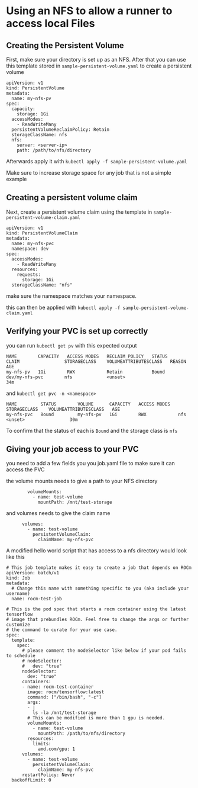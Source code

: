 # Using an NFS to allow a runner to access local Files

## Creating the Persistent Volume

First, make sure your directory is set up as an NFS. After that you can use this template stored in `sample-persistent-volume.yaml` to create a persistent volume

```
apiVersion: v1
kind: PersistentVolume
metadata:
  name: my-nfs-pv
spec:
  capacity:
    storage: 1Gi
  accessModes:
    - ReadWriteMany
  persistentVolumeReclaimPolicy: Retain
  storageClassName: nfs
  nfs:
    server: <server-ip>
    path: /path/to/nfs/directory
```

Afterwards apply it with `kubectl apply -f sample-persistent-volume.yaml`

Make sure to increase storage space for any job that is not a simple example

## Creating a persistent volume claim

Next, create a persistent volume claim using the template in `sample-persistent-volume-claim.yaml`

```
apiVersion: v1
kind: PersistentVolumeClaim
metadata:
  name: my-nfs-pvc
  namespace: dev
spec:
  accessModes:
    - ReadWriteMany
  resources:
    requests:
      storage: 1Gi
  storageClassName: "nfs"
```
make sure the namespace matches your namespace.

this can then be applied with `kubectl apply -f sample-persistent-volume-claim.yaml`

## Verifying your PVC is set up correctly

you can run `kubectl get pv` with this expected output
```
NAME        CAPACITY   ACCESS MODES   RECLAIM POLICY   STATUS        CLAIM                 STORAGECLASS    VOLUMEATTRIBUTESCLASS   REASON   AGE
my-nfs-pv   1Gi        RWX            Retain           Bound         dev/my-nfs-pvc        nfs             <unset>                          34m
```

and `kubectl get pvc -n <namespace>`
```
NAME         STATUS        VOLUME      CAPACITY   ACCESS MODES   STORAGECLASS    VOLUMEATTRIBUTESCLASS   AGE
my-nfs-pvc   Bound         my-nfs-pv   1Gi        RWX            nfs             <unset>                 30m
```

To confirm that the status of each is `Bound` and the storage class is `nfs`

## Giving your job access to your PVC

you need to add a few fields you you job.yaml file to make sure it can access the PVC

the  volume mounts needs to give a path to your NFS directory

```
        volumeMounts:
          - name: test-volume
            mountPath: /mnt/test-storage
```

and volumes needs to give the claim name
```
      volumes:
        - name: test-volume
          persistentVolumeClaim:
            claimName: my-nfs-pvc
```

A modified hello world script that has access to a nfs directory would look like this
```
# This job template makes it easy to create a job that depends on ROCm
apiVersion: batch/v1
kind: Job
metadata:
  # Change this name with something specific to you (aka include your username)
  name: rocm-test-job

# This is the pod spec that starts a rocm container using the latest tensorflow
# image that prebundles ROCm. Feel free to change the args or further customize
# the command to curate for your use case.
spec:
  template:
    spec:
      # please comment the nodeSelector like below if your pod fails to schedule
      # nodeSelector:
      #   dev: "true"
      nodeSelector:
        dev: "true"
      containers:
      - name: rocm-test-container
        image: rocm/tensorflow:latest
        command: ["/bin/bash", "-c"]
        args:
        - |
          ls -la /mnt/test-storage
        # This can be modified is more than 1 gpu is needed.
        volumeMounts:
          - name: test-volume
            mountPath: /path/to/nfs/directory
        resources:
          limits:
            amd.com/gpu: 1
      volumes:
        - name: test-volume
          persistentVolumeClaim:
            claimName: my-nfs-pvc
      restartPolicy: Never
  backoffLimit: 0
```